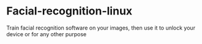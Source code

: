 # Facial-recognition-linux
Train facial recognition software on your images, then use it to unlock your device or for any other purpose
